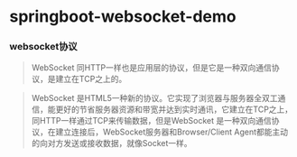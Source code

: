# springboot-websocket-demo

### websocket协议
>WebSocket 同HTTP一样也是应用层的协议，但是它是一种双向通信协议，是建立在TCP之上的。

>WebSocket 是HTML5一种新的协议。它实现了浏览器与服务器全双工通信，能更好的节省服务器资源和带宽并达到实时通讯，它建立在TCP之上，同HTTP一样通过TCP来传输数据，但是WebSocket 是一种双向通信协议，在建立连接后，WebSocket服务器和Browser/Client Agent都能主动的向对方发送或接收数据，就像Socket一样。
